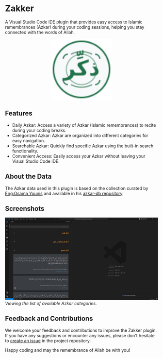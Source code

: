 <!-- Plugin description -->
# Zakker

A Visual Studio Code IDE plugin that provides easy access to Islamic remembrances (Azkar) during your coding sessions, helping you stay connected with the words of Allah.

<p align="center">
    <img width="200" src="./media/pluginIcon.svg"  alt="Zakker Plugin Icon"/>
</p>

## Features

- Daily Azkar: Access a variety of Azkar (Islamic remembrances) to recite during your coding breaks.
- Categorized Azkar: Azkar are organized into different categories for easy navigation.
- Searchable Azkar: Quickly find specific Azkar using the built-in search functionality.
- Convenient Access: Easily access your Azkar without leaving your Visual Studio Code IDE.

## About the Data

The Azkar data used in this plugin is based on the collection curated by [Eng:Osama Younis](https://github.com/osamayy) and available in his [azkar-db repository](https://github.com/osamayy/azkar-db).

## Screenshots

![Screenshot](./media/screenshot.png)
_Viewing the list of available Azkar categories._


## Feedback and Contributions

We welcome your feedback and contributions to improve the Zakker plugin. If you have any suggestions or encounter any issues, please don't hesitate to [create an issue](https://github.com/hadywalied/Zakker-vscode/issues/new) in the project repository.

Happy coding and may the remembrance of Allah be with you!

<!-- Plugin description end -->
